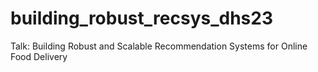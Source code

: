 # building_robust_recsys_dhs23
Talk: Building Robust and Scalable Recommendation Systems for Online Food Delivery

